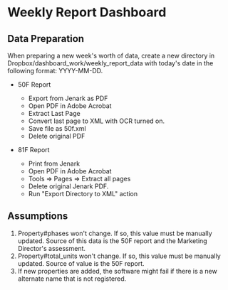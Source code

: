 # Weekly Report Dashboard

## Data Preparation
When preparing a new week's worth of data, create a new directory in Dropbox/dashboard_work/weekly_report_data with today's date in the following format: YYYY-MM-DD.

* 50F Report
	* Export from Jenark as PDF
	* Open PDF in Adobe Acrobat
	* Extract Last Page
	* Convert last page to XML with OCR turned on.
	* Save file as 50f.xml
	* Delete original PDF

* 81F Report
	* Print from Jenark
	* Open PDF in Adobe Acrobat
	* Tools => Pages => Extract all pages
	* Delete original Jenark PDF.
	* Run "Export Directory to XML" action
	

## Assumptions
1.  Property#phases won't change.  If so, this value must be manually updated.  Source of this data is the 50F report and the Marketing Director's assessment.
2.  Property#total_units won't change.  If so, this value must be manually updated. Source of value is the 50F report.
3.  If new properties are added, the software might fail if there is a new alternate name that is not registered.
